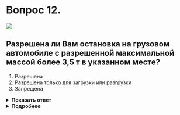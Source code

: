 # Вопрос 12.

![](https://s.drom.ru/i24228/pdd/tickets/2016/1543885047.jpg)

## Разрешена ли Вам остановка на грузовом автомобиле с разрешенной максимальной массой более 3,5 т в указанном месте?

1. Разрешена
2. Разрешена только для загрузки или разгрузки
3. Запрещена

<details>
<summary><b>Показать ответ</b></summary>
Правильный ответ: 3
</details>
<details>
<summary><b>Подробнее</b></summary>
В населённых пунктах на дорогах, имеющих по одной полосе движения в каждом направлении, без трамвайных путей посередине разрешается остановка и стоянка не только с правой стороны, но и с левой по ходу движения. Но в местах остановки маршрутных ТС, обозначенных желтой зигзагообразной разметкой 1.17.1, остановка разрешается только для посадки и высадки пассажиров.
(Пункт 12.1 ПДД, «Горизонтальная разметка»)
</details>